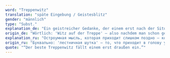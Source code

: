 ```yaml
---
word: "Treppenwitz"
translation: "späte Eingebung / Geistesblitz"
gender: "männlich"
type: "Subst."
explanation_de: "Ein geistreicher Gedanke, der einem erst nach der Situation einfällt – zu spät."
origin_de: "Wörtlich: 'Witz auf der Treppe' – also nachdem man schon gegangen ist."
explanation_ru: "Остроумная мысль, которая приходит слишком поздно – когда момент уже упущен."
origin_ru: "Буквально: 'лестничная шутка' – то, что приходит в голову уже после ухода."
quote: "“Der beste Treppenwitz fällt einem erst draußen ein.”"
---
```

